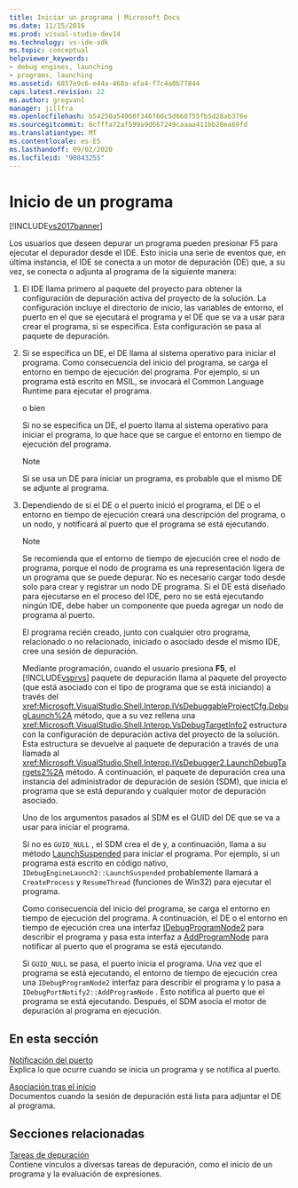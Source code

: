 ```yaml
---
title: Iniciar un programa | Microsoft Docs
ms.date: 11/15/2016
ms.prod: visual-studio-dev14
ms.technology: vs-ide-sdk
ms.topic: conceptual
helpviewer_keywords:
- debug engines, launching
- programs, launching
ms.assetid: 6857e9c6-e44a-468a-afa4-f7c4a0b77844
caps.latest.revision: 22
ms.author: gregvanl
manager: jillfra
ms.openlocfilehash: b54250a54960f346f60c5d668755fb5d28ab376e
ms.sourcegitcommit: 6cfffa72af599a9d667249caaaa411bb28ea69fd
ms.translationtype: MT
ms.contentlocale: es-ES
ms.lasthandoff: 09/02/2020
ms.locfileid: "90843255"
---
```

# <a name="launching-a-program"></a>Inicio de un programa
[!INCLUDE[vs2017banner](../../includes/vs2017banner.md)]

Los usuarios que deseen depurar un programa pueden presionar F5 para ejecutar el depurador desde el IDE. Esto inicia una serie de eventos que, en última instancia, el IDE se conecta a un motor de depuración (DE) que, a su vez, se conecta o adjunta al programa de la siguiente manera:  
  
1. El IDE llama primero al paquete del proyecto para obtener la configuración de depuración activa del proyecto de la solución. La configuración incluye el directorio de inicio, las variables de entorno, el puerto en el que se ejecutará el programa y el DE que se va a usar para crear el programa, si se especifica. Esta configuración se pasa al paquete de depuración.  
  
2. Si se especifica un DE, el DE llama al sistema operativo para iniciar el programa. Como consecuencia del inicio del programa, se carga el entorno en tiempo de ejecución del programa. Por ejemplo, si un programa está escrito en MSIL, se invocará el Common Language Runtime para ejecutar el programa.  
  
    o bien  
  
    Si no se especifica un DE, el puerto llama al sistema operativo para iniciar el programa, lo que hace que se cargue el entorno en tiempo de ejecución del programa.  
  
   > [!NOTE]
   > Si se usa un DE para iniciar un programa, es probable que el mismo DE se adjunte al programa.  
  
3. Dependiendo de si el DE o el puerto inició el programa, el DE o el entorno en tiempo de ejecución creará una descripción del programa, o un nodo, y notificará al puerto que el programa se está ejecutando.  
  
   > [!NOTE]
   > Se recomienda que el entorno de tiempo de ejecución cree el nodo de programa, porque el nodo de programa es una representación ligera de un programa que se puede depurar. No es necesario cargar todo desde solo para crear y registrar un nodo DE programa. Si el DE está diseñado para ejecutarse en el proceso del IDE, pero no se está ejecutando ningún IDE, debe haber un componente que pueda agregar un nodo de programa al puerto.  
  
   El programa recién creado, junto con cualquier otro programa, relacionado o no relacionado, iniciado o asociado desde el mismo IDE, cree una sesión de depuración.  
  
   Mediante programación, cuando el usuario presiona **F5**, el [!INCLUDE[vsprvs](../../includes/vsprvs-md.md)] paquete de depuración llama al paquete del proyecto (que está asociado con el tipo de programa que se está iniciando) a través del <xref:Microsoft.VisualStudio.Shell.Interop.IVsDebuggableProjectCfg.DebugLaunch%2A> método, que a su vez rellena una <xref:Microsoft.VisualStudio.Shell.Interop.VsDebugTargetInfo2> estructura con la configuración de depuración activa del proyecto de la solución. Esta estructura se devuelve al paquete de depuración a través de una llamada al <xref:Microsoft.VisualStudio.Shell.Interop.IVsDebugger2.LaunchDebugTargets2%2A> método. A continuación, el paquete de depuración crea una instancia del administrador de depuración de sesión (SDM), que inicia el programa que se está depurando y cualquier motor de depuración asociado.  
  
   Uno de los argumentos pasados al SDM es el GUID del DE que se va a usar para iniciar el programa.  
  
   Si no es `GUID_NULL` , el SDM crea el de y, a continuación, llama a su método [LaunchSuspended](../../extensibility/debugger/reference/idebugenginelaunch2-launchsuspended.md) para iniciar el programa. Por ejemplo, si un programa está escrito en código nativo, `IDebugEngineLaunch2::LaunchSuspended` probablemente llamará a `CreateProcess` y `ResumeThread` (funciones de Win32) para ejecutar el programa.  
  
   Como consecuencia del inicio del programa, se carga el entorno en tiempo de ejecución del programa. A continuación, el DE o el entorno en tiempo de ejecución crea una interfaz [IDebugProgramNode2](../../extensibility/debugger/reference/idebugprogramnode2.md) para describir el programa y pasa esta interfaz a [AddProgramNode](../../extensibility/debugger/reference/idebugportnotify2-addprogramnode.md) para notificar al puerto que el programa se está ejecutando.  
  
   Si `GUID_NULL` se pasa, el puerto inicia el programa. Una vez que el programa se está ejecutando, el entorno de tiempo de ejecución crea una `IDebugProgramNode2` interfaz para describir el programa y lo pasa a `IDebugPortNotify2::AddProgramNode` . Esto notifica al puerto que el programa se está ejecutando. Después, el SDM asocia el motor de depuración al programa en ejecución.  
  
## <a name="in-this-section"></a>En esta sección  
 [Notificación del puerto](../../extensibility/debugger/notifying-the-port.md)  
 Explica lo que ocurre cuando se inicia un programa y se notifica al puerto.  
  
 [Asociación tras el inicio](../../extensibility/debugger/attaching-after-a-launch.md)  
 Documentos cuando la sesión de depuración está lista para adjuntar el DE al programa.  
  
## <a name="related-sections"></a>Secciones relacionadas  
 [Tareas de depuración](../../extensibility/debugger/debugging-tasks.md)  
 Contiene vínculos a diversas tareas de depuración, como el inicio de un programa y la evaluación de expresiones.

